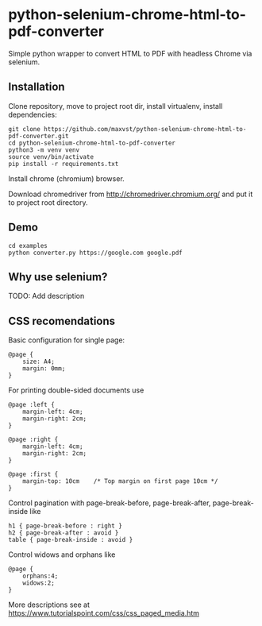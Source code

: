# python-selenium-chrome-html-to-pdf-converter
Simple python wrapper to convert HTML to PDF with headless Chrome via selenium.

## Installation
Clone repository, move to project root dir, install virtualenv, install dependencies:
```
git clone https://github.com/maxvst/python-selenium-chrome-html-to-pdf-converter.git
cd python-selenium-chrome-html-to-pdf-converter
python3 -m venv venv
source venv/bin/activate
pip install -r requirements.txt
```
Install chrome (chromium) browser.

Download chromedriver from http://chromedriver.chromium.org/ and put it to project root directory.

## Demo
```
cd examples
python converter.py https://google.com google.pdf
```

## Why use selenium?
TODO: Add description

## CSS recomendations

Basic configuration for single page:
```
@page {
    size: A4;
    margin: 0mm;
}
```

For printing double-sided documents use
```
@page :left {
    margin-left: 4cm;
    margin-right: 2cm;
}

@page :right {
    margin-left: 4cm;
    margin-right: 2cm;
}

@page :first {
    margin-top: 10cm    /* Top margin on first page 10cm */
}
```

Control pagination with page-break-before, page-break-after, page-break-inside like
```
h1 { page-break-before : right }
h2 { page-break-after : avoid }
table { page-break-inside : avoid }
```
Control widows and оrphans like
```
@page {
    orphans:4;
    widows:2;
}
```
More descriptions see at https://www.tutorialspoint.com/css/css_paged_media.htm
